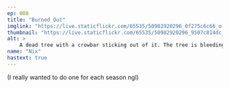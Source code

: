 ```yaml
---
ep: 008
title: "Burned Out"
imglink: "https://live.staticflickr.com/65535/50982920296_0f275c6c66_o.jpg"
thumbnail: "https://live.staticflickr.com/65535/50982920296_9507c814dc_q.jpg"
alt: >
    A dead tree with a crowbar sticking out of it. The tree is bleeding. On the right side there is a half-rotten apple covered in spiders. There is a fire in the background behind the apple.
name: "Nix"
hastext: true
---
```

(I really wanted to do one for each season ngl)
